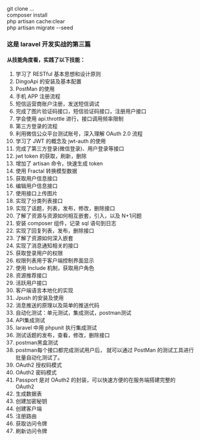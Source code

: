 git clone ...  
composer install   
php artisan cache:clear  
php artisan migrate --seed  

### 这是 laravel 开发实战的第三篇   

#### 从技能角度看，实践了以下技能： 
1. 学习了 RESTful 基本思想和设计原则  
2. DingoApi 的安装及基本配置  
3. PostMan 的使用  
4. 手机 APP 注册流程
5. 短信运营商账户注册，发送短信调试
6. 完成了图片验证码接口，短信验证码接口，注册用户接口
7. 学会使用 api.throttle 进行，接口调用频率限制
8. 第三方登录的流程
9. 利用微信公众平台测试账号，深入理解 OAuth 2.0 流程
10. 学习了 JWT 的概念及 jwt-auth 的使用
11. 完成了第三方登录(微信登录)、用户登录等接口
12. jwt token 的获取，刷新，删除  
13. 增加了 artisan 命令，快速生成 token  
14. 使用 Fractal 转换模型数据
15. 获取用户信息接口  
16. 编辑用户信息接口  
17. 使用接口上传图片  
18. 实现了分类列表接口
19. 实现了话题，列表，发布，修改，删除接口
20. 了解了资源与资源如何相互嵌套，引入，以及 N+1问题
21. 安装 composer 组件，记录 sql 语句到日志
22. 实现了回复列表，发布，删除接口
23. 了解了资源如何深入嵌套
24. 实现了消息通知相关的接口
25. 获取登录用户的权限
26. 权限列表用于客户端控制界面显示
27. 使用 Include 机制，获取用户角色
28. 资源推荐接口
29. 活跃用户接口
30. 客户端语言本地化的实现
31. Jpush 的安装及使用
32. 消息推送的原理以及简单的推送代码
33. 自动化测试：单元测试，集成测试，postman测试
33. API集成测试
34. laravel 中用 phpunit 执行集成测试
35. 测试话题的发布，查看，修改，删除接口
36. postman黑盒测试
37. postman每个接口都完成测试用户后，
    就可以通过 PostMan 的测试工具进行批量自动化测试了。
38. OAuth2 授权码模式
39. OAuth2 密码模式
40. Passport 是对 OAuth2 的封装，可以快速方便的在服务端搭建完整的 OAuth2
41. 生成数据表
42. 创建加密秘钥
43. 创建客户端
44. 注册路由
45. 获取访问令牌
46. 刷新访问令牌


